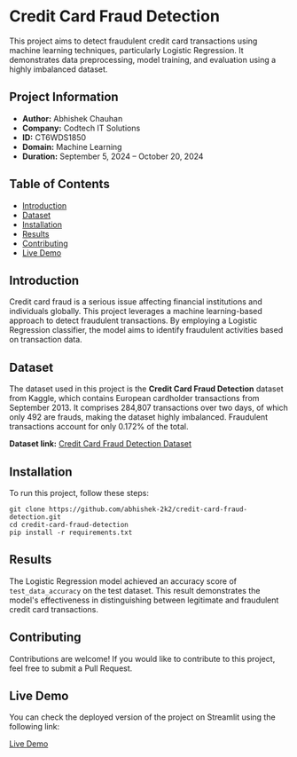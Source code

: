 <!DOCTYPE html>
<html lang="en">
<head>
    <meta charset="UTF-8">
    <meta name="viewport" content="width=device-width, initial-scale=1.0">
    <title>Credit Card Fraud Detection</title>
</head>
<body>

<h1>Credit Card Fraud Detection</h1>
<p>This project aims to detect fraudulent credit card transactions using machine learning techniques, particularly Logistic Regression. It demonstrates data preprocessing, model training, and evaluation using a highly imbalanced dataset.</p>

<h2>Project Information</h2>
<ul>
    <li><strong>Author:</strong> Abhishek Chauhan</li>
    <li><strong>Company:</strong> Codtech IT Solutions</li>
    <li><strong>ID:</strong> CT6WDS1850</li>
    <li><strong>Domain:</strong> Machine Learning</li>
    <li><strong>Duration:</strong> September 5, 2024 – October 20, 2024</li>
</ul>

<h2>Table of Contents</h2>
<ul>
    <li><a href="#introduction">Introduction</a></li>
    <li><a href="#dataset">Dataset</a></li>
    <li><a href="#installation">Installation</a></li>
    <li><a href="#results">Results</a></li>
    <li><a href="#contributing">Contributing</a></li>
    <li><a href="#live-demo">Live Demo</a></li>
</ul>

<h2 id="introduction">Introduction</h2>
<p>Credit card fraud is a serious issue affecting financial institutions and individuals globally. This project leverages a machine learning-based approach to detect fraudulent transactions. By employing a Logistic Regression classifier, the model aims to identify fraudulent activities based on transaction data.</p>

<h2 id="dataset">Dataset</h2>
<p>The dataset used in this project is the <strong>Credit Card Fraud Detection</strong> dataset from Kaggle, which contains European cardholder transactions from September 2013. It comprises 284,807 transactions over two days, of which only 492 are frauds, making the dataset highly imbalanced. Fraudulent transactions account for only 0.172% of the total.</p>
<p><strong>Dataset link:</strong> <a href="https://www.kaggle.com/datasets/mlg-ulb/creditcardfraud" download>Credit Card Fraud Detection Dataset</a></p>

<h2 id="installation">Installation</h2>
<p>To run this project, follow these steps:</p>
<pre><code>git clone https://github.com/abhishek-2k2/credit-card-fraud-detection.git
cd credit-card-fraud-detection
pip install -r requirements.txt
</code></pre>

<h2 id="results">Results</h2>
<p>The Logistic Regression model achieved an accuracy score of <code>test_data_accuracy</code> on the test dataset. This result demonstrates the model's effectiveness in distinguishing between legitimate and fraudulent credit card transactions.</p>

<h2 id="contributing">Contributing</h2>
<p>Contributions are welcome! If you would like to contribute to this project, feel free to submit a Pull Request.</p>

<h2 id="live-demo">Live Demo</h2>
<p>You can check the deployed version of the project on Streamlit using the following link:</p>
<p><a href="https://codtech-task-1-nivfxnyn4vpcmsssp8jylq.streamlit.app/" target="_blank">Live Demo</a></p>

</body>
</html>

